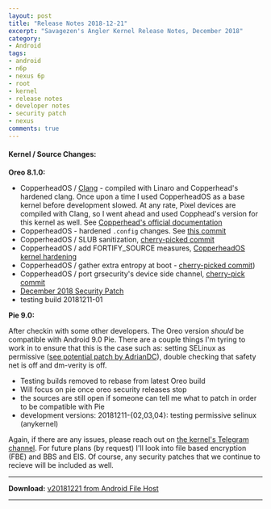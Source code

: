 ```yaml
---
layout: post
title: "Release Notes 2018-12-21" 
excerpt: "Savagezen's Angler Kernel Release Notes, December 2018"
category:
- Android
tags:
- android
- n6p
- nexus 6p
- root
- kernel
- release notes
- developer notes
- security patch
- nexus
comments: true
---
```


#### Kernel / Source Changes:

**Oreo 8.1.0:**

- CopperheadOS / [Clang](https://github.com/CopperheadOS/platform_prebuilts_clang_host_linux-x86) - compiled with Linaro and Copperhead's hardened clang.  Once upon a time I used CopperheadOS as a base kernel before development slowed.  At any rate, Pixel devices are compiled with Clang, so I went ahead and used Copphead's version for this kernel as well.  See [Copperhead's official documentation](https://copperhead.co/android/docs/technical_overview#compiler-hardening)
- CopperheadOS - hardened ```.config``` changes.  See [this commit](https://github.com/CopperheadOS/kernel_huawei_angler/commit/ed07138b5295e1caad9b2f3240aadfe08132327e)
- CopperheadOS / SLUB sanitization, [cherry-picked commit](https://github.com/CopperheadOS/kernel_huawei_angler/commit/d7d6ff18583bd8c74017a283adfb8994a3cc4432)
- CopperheadOS / add FORTIFY_SOURCE measures, [CopperheadOS kernel hardening](https://copperhead.co/android/docs/technical_overview#kernel-hardening)
- CopperheadOS / gather extra entropy at boot - [cherry-picked commit](0ccf3172e7409062340d14d9821caf7709501046))
- CopperheadOS / port grsecurity's device side channel, [cherry-pick commit](https://github.com/CopperheadOS/kernel_huawei_angler/commit/1714e7fc9a2abe2e9a76fc1dd28abd1b2a4246da)
- [December 2018 Security Patch](https://android.googlesource.com/kernel/msm/+/android-8.1.0_r0.121)
- testing build 20181211-01

**Pie 9.0:**

After checkin with some other developers.  The Oreo version *should* be compatible with Android 9.0 Pie.  There are a couple things I'm tyring to work in to ensure that this is the case such as:  setting SELinux as permissive ([see potential patch by AdrianDC](https://github.com/AdrianDC/kernel_permissive_patcher/blob/master/kernel_permissive_patcher/kernel_permissive.sh)), double checking that safety net is off and dm-verity is off.

- Testing builds removed to rebase from latest Oreo build
- Will focus on pie once oreo security releases stop
- the sources are still open if someone can tell me what to patch in order to be compatible with Pie
- development versions:  20181211-{02,03,04}:  testing permissive selinux (anykernel)

Again, if there are any issues, please reach out on [the kernel's Telegram channel](https://telegram.me/sz_kernel_angler).  For future plans (by request) I'll look into file based encryption (FBE) and BBS and EIS.  Of course, any security patches that we continue to recieve will be included as well.

---

**Download:**  [v20181221 from Android File Host](https://androidfilehost.com/?fid=11410963190603879754)

---